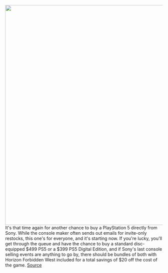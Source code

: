 <img src='https://cdn.vox-cdn.com/thumbor/QMizbl62MMqwL01HShhFvE9vuzc=/0x0:2040x1147/1200x800/filters:focal(857x411:1183x737)/cdn.vox-cdn.com/uploads/chorus_image/image/71021365/vpavic_4261_20201023_0018.0.jpg' width='700px' /><br/>
It's that time again for another chance to buy a PlayStation 5 directly from Sony. While the console maker often sends out emails for invite-only restocks, this one's for everyone, and it's starting now. If you're lucky, you'll get through the queue and have the chance to buy a standard disc-equipped $499 PS5 or a $399 PS5 Digital Edition, and if Sony's last console selling events are anything to go by, there should be bundles of both with Horizon Forbidden West included for a total savings of $20 off the cost of the game.
<a href='https://www.theverge.com/2022/6/27/23156208/sony-playstation-5-ps5-console-direct-public-queue-restock-availability'> Source <a/>